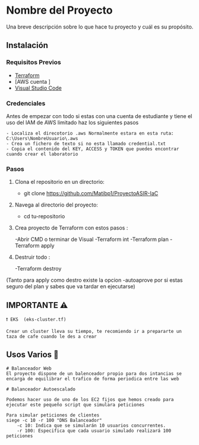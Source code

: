 # Nombre del Proyecto

Una breve descripción sobre lo que hace tu proyecto y cuál es su propósito.

## Instalación

### Requisitos Previos
- [Terraform](https://developer.hashicorp.com/terraform/install)
- [AWS cuenta ]
- [Visual Studio Code](#)

### Credenciales

Antes de empezar con todo si estas con una cuenta de estudiante y tiene el uso del IAM de AWS limitado haz los siguientes pasos

    - Localiza el direcotorio .aws Normalmente estara en esta ruta: C:\Users\NombreUsuario\.aws
    - Crea un fichero de texto si no esta llamado credential.txt
    - Copia el contenido del KEY, ACCESS y TOKEN que puedes encontrar cuando crear el laboratorio


### Pasos
1. Clona el repositorio en un directorio:
  
   - git clone https://github.com/Matibp1/ProyectoASIR-IaC

2. Navega al directorio del proyecto:

   - cd tu-repositorio

3. Crea proyecto de Terraform con estos pasos :
    
    -Abrir CMD o terminar de Visual
    -Terraform int
    -Terraform plan
    -Terraform apply

4. Destruir todo :
    
    -Terraform destroy

(Tanto para apply como destro existe la opcion -autoaprove por si estas seguro del plan y sabes que va tardar en ejecutarse)

## IMPORTANTE ⚠️

    ❗ EKS  (eks-cluster.tf)

    Crear un cluster lleva su tiempo, te recomiendo ir a prepararte un taza de cafe cuando le des a crear

## Usos Varios 🚀

    # Balanceador Web 
    El proyecto dispone de un balenceador propio para dos intancias se encarga de equilibrar el trafico de forma periodica entre las web

    # Balanceador Autoescalado

    Podemos hacer uso de uno de los EC2 fijos que hemos creado para ejecutar este pequeño script que simulara peticiones

    Para simular peticiones de clientes
    siege -c 10 -r 100 "DNS Balanceador"
        -c 10: Indica que se simularán 10 usuarios concurrentes.
        -r 100: Especifica que cada usuario simulado realizará 100 peticiones




